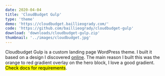 ```yaml
---
date: 2020-04-04
title: 'CloudBudget Gulp'
type: 'theme'
demo: 'https://cloudbudget.baillieogrady.com/'
code: 'https://github.com/baillieogrady/cloudbudget-gulp'
download: 'downloads/cloudbudget-gulp.zip'
thumbnail: '../images/cloudbudget.jpg'
---
```


Cloudbudget Gulp is a custom landing page WordPress theme. I built it based on a design I discovered [online](https://dribbble.com/shots/8449132-CloudBudget-Business-Landing-Page-Figma-Freebie). The main reason I built this was the orange to red gradient overlay on the hero block, I love a good gradient. <mark>Check docs for requirements</mark>.